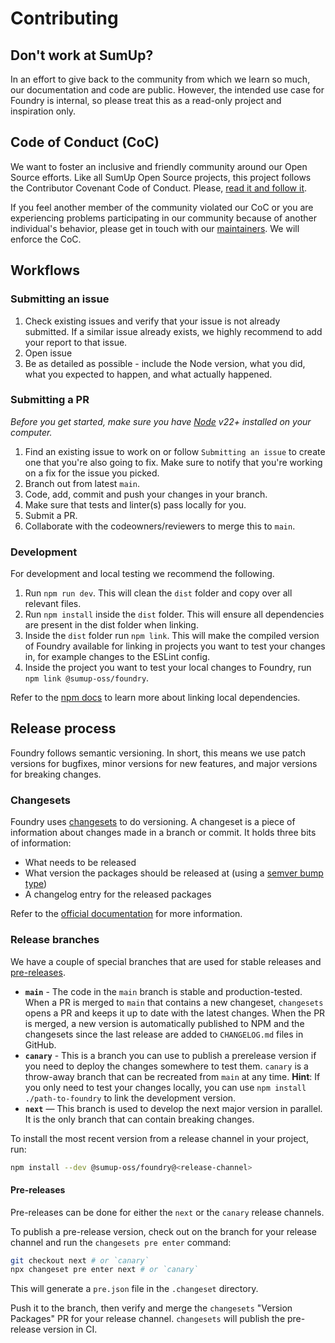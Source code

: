 # Contributing

## Don't work at SumUp?

In an effort to give back to the community from which we learn so much, our documentation and code are public. However, the intended use case for Foundry is internal, so please treat this as a read-only project and inspiration only.

## Code of Conduct (CoC)

We want to foster an inclusive and friendly community around our Open Source efforts. Like all SumUp Open Source projects, this project follows the Contributor Covenant Code of Conduct. Please, [read it and follow it](CODE_OF_CONDUCT.md).

If you feel another member of the community violated our CoC or you are experiencing problems participating in our community because of another individual's behavior, please get in touch with our [maintainers](README.md#maintainers). We will enforce the CoC.

## Workflows

### Submitting an issue

1. Check existing issues and verify that your issue is not already submitted. If a similar issue already exists, we highly recommend to add your report to that issue.
2. Open issue
3. Be as detailed as possible - include the Node version, what you did, what you expected to happen, and what actually happened.

### Submitting a PR

_Before you get started, make sure you have [Node](https://nodejs.org/en/) v22+ installed on your computer._

1. Find an existing issue to work on or follow `Submitting an issue` to create one that you're also going to fix. Make sure to notify that you're working on a fix for the issue you picked.
2. Branch out from latest `main`.
3. Code, add, commit and push your changes in your branch.
4. Make sure that tests and linter(s) pass locally for you.
5. Submit a PR.
6. Collaborate with the codeowners/reviewers to merge this to `main`.

### Development

For development and local testing we recommend the following.

1. Run `npm run dev`. This will clean the `dist` folder and copy over all relevant files.
2. Run `npm install` inside the `dist` folder. This will ensure all dependencies are present in the dist folder when linking.
3. Inside the `dist` folder run `npm link`. This will make the compiled version of Foundry available for linking in projects you want to test your changes in, for example changes to the ESLint config.
4. Inside the project you want to test your local changes to Foundry, run `npm link @sumup-oss/foundry`.

Refer to the [npm docs](https://docs.npmjs.com/cli/v9/commands/npm-link) to learn more about linking local dependencies.

## Release process

Foundry follows semantic versioning. In short, this means we use patch versions for bugfixes, minor versions for new features, and major versions for breaking changes.

### Changesets

Foundry uses [changesets](https://github.com/atlassian/changesets) to do versioning. A changeset is a piece of information about changes made in a branch or commit. It holds three bits of information:

- What needs to be released
- What version the packages should be released at (using a [semver bump type](https://semver.org/))
- A changelog entry for the released packages

Refer to the [official documentation](https://github.com/atlassian/changesets/blob/main/docs/adding-a-changeset.md#i-am-in-a-multi-package-repository-a-mono-repo) for more information.

### Release branches

We have a couple of special branches that are used for stable releases and [pre-releases](#pre-releases).

- **`main`** - The code in the `main` branch is stable and production-tested. When a PR is merged to `main` that contains a new changeset, `changesets` opens a PR and keeps it up to date with the latest changes. When the PR is merged, a new version is automatically published to NPM and the changesets since the last release are added to `CHANGELOG.md` files in GitHub.
- **`canary`** - This is a branch you can use to publish a prerelease version if you need to deploy the changes somewhere to test them. `canary` is a throw-away branch that can be recreated from `main` at any time. **Hint**: If you only need to test your changes locally, you can use `npm install ./path-to-foundry` to link the development version.
- **`next`** — This branch is used to develop the next major version in parallel. It is the only branch that can contain breaking changes.

To install the most recent version from a release channel in your project, run:

```sh
npm install --dev @sumup-oss/foundry@<release-channel>
```

#### Pre-releases

Pre-releases can be done for either the `next` or the `canary` release channels.

To publish a pre-release version, check out on the branch for your release channel and run the `changesets pre enter` command:

```sh
git checkout next # or `canary`
npx changeset pre enter next # or `canary`
```

This will generate a `pre.json` file in the `.changeset` directory.

Push it to the branch, then verify and merge the `changesets` "Version Packages" PR for your release channel. `changesets` will publish the pre-release version in CI.

<!-- Auto-update: 2025-10-25T12:30:37.639934 -->
